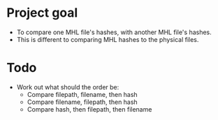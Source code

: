 # Project goal

* To compare one MHL file's hashes, with another MHL file's hashes.
* This is different to comparing MHL hashes to the physical files.


# Todo
* Work out what should the order be:
  * Compare filepath, filename, then hash
  * Compare filename, filepath, then hash
  * Compare hash, then filepath, then filename
